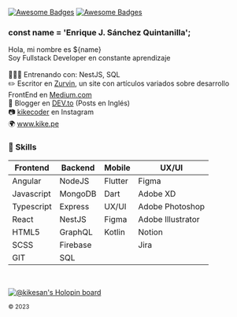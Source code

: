[![Awesome Badges](https://img.shields.io/badge/web-kike.pe-0c1239.svg)](https://kike.pe)
[![Awesome Badges](https://img.shields.io/badge/vrs-2.0.7-ff214f.svg)](https://github.com/KikeSan)

### const name = 'Enrique J. Sánchez Quintanilla';
Hola, mi nombre es ${name} <br>
Soy Fullstack Developer en constante aprendizaje 
<br><br>
👨🏻‍💻 Entrenando con: NestJS, SQL <br>
✏️ Escritor en [Zurvin](https://medium.com/zurvin), un site con artículos variados sobre desarrollo FrontEnd en [Medium.com](https://medium.com/zurvin)<br>
📕 Blogger en [DEV.to](https://dev.to/kikesan) (Posts en Inglés)<br>
📷 [kikecoder](https://www.instagram.com/kikecoder/) en Instagram<br>
🌍 www.kike.pe

### :rocket: Skills

| Frontend   | Backend    | Mobile  | UX/UI             |
|------------|------------|---------|-------------------|
| Angular    | NodeJS     | Flutter | Figma             |
| Javascript | MongoDB    | Dart    | Adobe XD          |
| Typescript | Express    | UX/UI   | Adobe Photoshop   |
| React      | NestJS     | Figma   | Adobe Illustrator |
| HTML5      | GraphQL    | Kotlin  | Notion            |
| SCSS       | Firebase   |         | Jira              |
| GIT        | SQL        |         |                   |

<br/>

[![@kikesan's Holopin board](https://holopin.io/api/user/board?user=kikesan)](https://holopin.io/@kikesan)

<sub>© 2023</sub>
